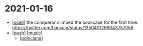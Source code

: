 # 2021-01-16

- [[ocell]] the conqueror climbed the bookcase for the first time: https://twitter.com/flancian/status/1350401269043757056
- [[push]] [[music]]
  - [[poinciana]]

[//begin]: # "Autogenerated link references for markdown compatibility"
[ocell]: ../ocell "Ocell"
[push]: ../push "Push"
[music]: ../music "Music"
[poinciana]: ../poinciana "Poinciana"
[//end]: # "Autogenerated link references"